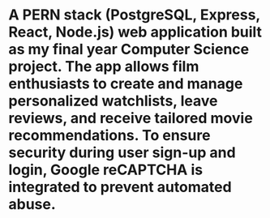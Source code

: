 # A PERN stack (PostgreSQL, Express, React, Node.js) web application built as my final year Computer Science project. The app allows film enthusiasts to create and manage personalized watchlists, leave reviews, and receive tailored movie recommendations. To ensure security during user sign-up and login, Google reCAPTCHA is integrated to prevent automated abuse.


